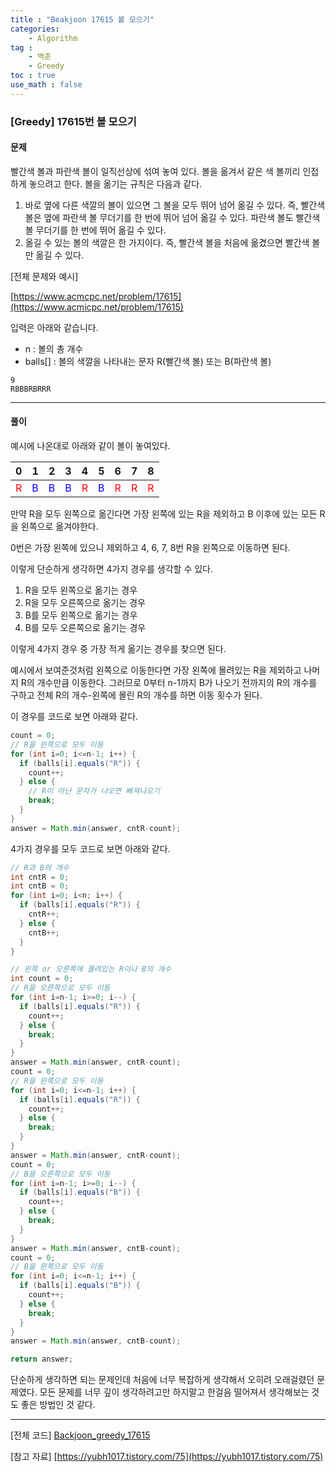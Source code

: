 ```yaml
---
title : "Beakjoon 17615 볼 모으기"
categories: 
    - Algorithm
tag : 
    - 백준
    - Greedy
toc : true
use_math : false
---
```


### [Greedy] 17615번 볼 모으기



#### 문제

빨간색 볼과 파란색 볼이 일직선상에 섞여 놓여 있다. 볼을 옮겨서 같은 색 볼끼리 인접하게 놓으려고 한다. 볼을 옮기는 규칙은 다음과 같다.

1. 바로 옆에 다른 색깔의 볼이 있으면 그 볼을 모두 뛰어 넘어 옮길 수 있다. 즉, 빨간색 볼은 옆에 파란색 볼 무더기를 한 번에 뛰어 넘어 옮길 수 있다. 파란색 볼도 빨간색 볼 무더기를 한 번에 뛰어 옮길 수 있다.
2. 옮길 수 있는 볼의 색깔은 한 가지이다. 즉, 빨간색 볼을 처음에 옮겼으면 빨간색 볼만 옮길 수 있다.

[전체 문제와 예시]

[https://www.acmcpc.net/problem/17615](https://www.acmicpc.net/problem/17615)

입력은 아래와 같습니다. 

- n : 볼의 총 개수
- balls[] :  볼의 색깔을 나타내는 문자 R(빨간색 볼) 또는 B(파란색 볼) 

```
9
RBBBRBRRR
```
------




#### 풀이

예시에 나온대로 아래와 같이 볼이 놓여있다.

| 0                                | 1                                 | 2                                 | 3                                 | 4                                | 5                                 | 6                                | 7                                | 8                                |
| -------------------------------- | --------------------------------- | --------------------------------- | --------------------------------- | -------------------------------- | --------------------------------- | -------------------------------- | -------------------------------- | -------------------------------- |
| <span style="color:red">R</span> | <span style="color:blue">B</span> | <span style="color:blue">B</span> | <span style="color:blue">B</span> | <span style="color:red">R</span> | <span style="color:blue">B</span> | <span style="color:red">R</span> | <span style="color:red">R</span> | <span style="color:red">R</span> |

만약 R을 모두 왼쪽으로 옮긴다면 가장 왼쪽에 있는 R을 제외하고 B 이후에 있는 모든 R을 왼쪽으로 옮겨야한다.

0번은 가장 왼쪽에 있으니 제외하고 4, 6, 7, 8번 R을 왼쪽으로 이동하면 된다.

이렇게 단순하게 생각하면 4가지 경우를 생각할 수 있다.

1. R을 모두 왼쪽으로 옮기는 경우
2. R을 모두 오른쪽으로 옮기는 경우
3. B를 모두 왼쪽으로 옮기는 경우
4. B를 모두 오른쪽으로 옮기는 경우

이렇게 4가지 경우 중 가장 적게 옮기는 경우를 찾으면 된다.

예시에서 보여준것처럼 왼쪽으로 이동한다면 가장 왼쪽에 몰려있는 R을 제외하고 나머지 R의 개수만큼 이동한다. 그러므로 0부터 n-1까지 B가 나오기 전까지의 R의 개수를 구하고 전체 R의 개수-왼쪽에 몰린 R의 개수를 하면 이동 횟수가 된다.

이 경우를 코드로 보면 아래와 같다.

```java
count = 0;
// R을 왼쪽으로 모두 이동 
for (int i=0; i<=n-1; i++) {
  if (balls[i].equals("R")) {
    count++;
  } else {
    // R이 아닌 문자가 나오면 빠져나오기
    break;
  }
}
answer = Math.min(answer, cntR-count);
```

4가지 경우를 모두 코드로 보면 아래와 같다.

```java
// R과 B의 개수 
int cntR = 0;
int cntB = 0;
for (int i=0; i<n; i++) {
  if (balls[i].equals("R")) {
    cntR++;
  } else {
    cntB++;
  }
}

// 왼쪽 or 오른쪽에 몰려있는 R이나 B의 개수 
int count = 0;
// R을 오른쪽으로 모두 이동 
for (int i=n-1; i>=0; i--) {
  if (balls[i].equals("R")) {
    count++;
  } else {
    break;
  }
}
answer = Math.min(answer, cntR-count);
count = 0;
// R을 왼쪽으로 모두 이동 
for (int i=0; i<=n-1; i++) {
  if (balls[i].equals("R")) {
    count++;
  } else {
    break;
  }
}
answer = Math.min(answer, cntR-count);
count = 0;
// B을 오른쪽으로 모두 이동 
for (int i=n-1; i>=0; i--) {
  if (balls[i].equals("B")) {
    count++;
  } else {
    break;
  }
}
answer = Math.min(answer, cntB-count);
count = 0;
// B을 왼쪽으로 모두 이동 
for (int i=0; i<=n-1; i++) {
  if (balls[i].equals("B")) {
    count++;
  } else {
    break;
  }
}
answer = Math.min(answer, cntB-count);

return answer;
```

단순하게 생각하면 되는 문제인데 처음에 너무 복잡하게 생각해서 오히려 오래걸렸던 문제였다. 모든 문제를 너무 깊이 생각하려고만 하지말고 한걸음 떨어져서 생각해보는 것도 좋은 방법인 것 같다.

------

[전체 코드]
[Backjoon_greedy_17615](https://github.com/yuntnwls/codingtest/blob/052127badb2b1a8ecf90d5487533f4a8e37f177e/src/com/backjoon/greedy/t17615/Main.java)

[참고 자료]
[https://yubh1017.tistory.com/75](https://yubh1017.tistory.com/75)

